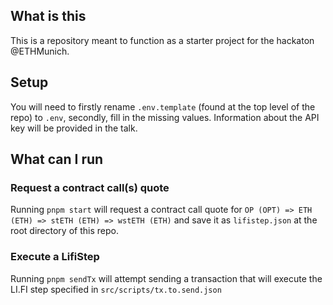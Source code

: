 ## What is this 

This is a repository meant to function as a starter project for the hackaton @ETHMunich.

## Setup

You will need to firstly rename `.env.template` (found at the top level of the repo) to `.env`, secondly, fill in the missing values.
Information about the API key will be provided in the talk.

## What can I run

### Request a contract call(s) quote

Running `pnpm start` will request a contract call quote for `OP (OPT) => ETH (ETH) => stETH (ETH) => wstETH (ETH)` and save it as `lifistep.json` at the root directory of this repo.

### Execute a LifiStep

Running `pnpm sendTx` will attempt sending a transaction that will execute the LI.FI step specified in `src/scripts/tx.to.send.json`

